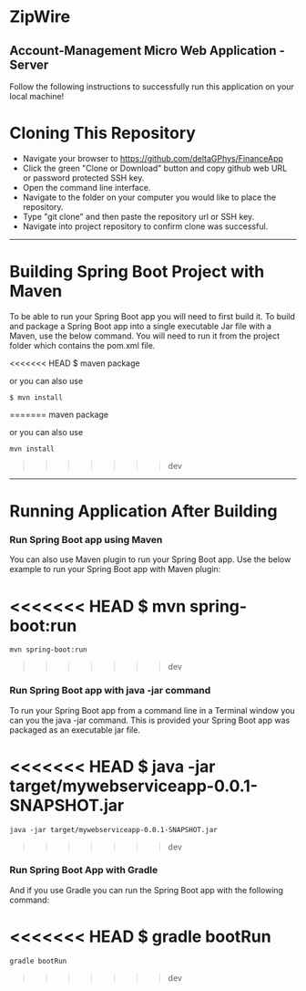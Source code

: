 # ZipWire
## Account-Management Micro Web Application - Server


Follow the following instructions to successfully run this application on your local machine!

# Cloning This Repository

- Navigate your browser to https://github.com/deltaGPhys/FinanceApp
- Click the green "Clone or Download" button and copy github web URL or password protected SSH key.
- Open the command line interface.
- Navigate to the folder on your computer you would like to place the repository.
- Type "git clone" and then paste the repository url or SSH key. 
- Navigate into project repository to confirm clone was successful.

__________________________________________

# Building Spring Boot Project with Maven

To be able to run your Spring Boot app you will need to first build it. To build and package a Spring Boot app into a single executable Jar file with a Maven, use the below command. You will need to run it from the project folder which contains the pom.xml file.

<<<<<<< HEAD
    $ maven package

or you can also use

    $ mvn install
=======
    maven package

or you can also use

    mvn install
>>>>>>> dev

__________________________________________


# Running Application After Building


### Run Spring Boot app using Maven

You can also use Maven plugin to run your Spring Boot app. Use the below example to run your Spring Boot app with Maven plugin:

<<<<<<< HEAD
    $ mvn spring-boot:run
=======
    mvn spring-boot:run
>>>>>>> dev


### Run Spring Boot app with java -jar command

To run your Spring Boot app from a command line in a Terminal window you can you the java -jar command. This is provided your Spring Boot app was packaged as an executable jar file.

<<<<<<< HEAD
    $ java -jar target/mywebserviceapp-0.0.1-SNAPSHOT.jar
=======
    java -jar target/mywebserviceapp-0.0.1-SNAPSHOT.jar
>>>>>>> dev


### Run Spring Boot App with Gradle

And if you use Gradle you can run the Spring Boot app with the following command:

<<<<<<< HEAD
    $ gradle bootRun
=======
    gradle bootRun
>>>>>>> dev


